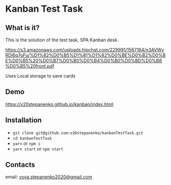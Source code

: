 # Kanban Test Task

What is it?
  -----------

 This is the solution of the test task, SPA Kanban desk.
 
 https://s3.amazonaws.com/uploads.hipchat.com/229991/1567164/n3AVWvRDl6q7oFu/%D1%82%D0%B5%D1%81%D1%82%D0%BE%D0%B2%D0%BE%D0%B5%20%D0%B7%D0%B0%D0%B4%D0%B0%D0%BD%D0%B8%D0%B5%20front.pdf

Uses Local storage to save cards

Demo
  -----------

https://v20stepanenko.github.io/kanban/index.html

Installation
  ------------

+ `git clone git@github.com:v20stepanenko/kanbanTestTask.git`
+ `cd kanbanTestTask`
+ `yarn` or `npm i`
+ `yarn start` or `npm start`

Contacts
--------
email: vova.stepanenko2020@gmail.com
